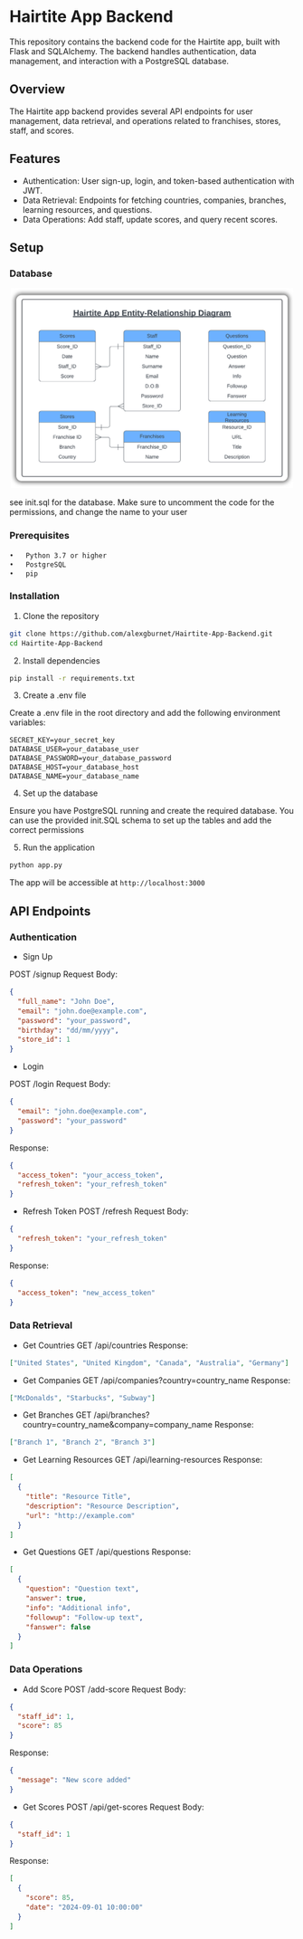 # Hairtite App Backend

This repository contains the backend code for the Hairtite app, built with Flask and SQLAlchemy. The backend handles authentication, data management, and interaction with a PostgreSQL database.

## Overview

The Hairtite app backend provides several API endpoints for user management, data retrieval, and operations related to franchises, stores, staff, and scores.

## Features

- Authentication: User sign-up, login, and token-based authentication with JWT.
- Data Retrieval: Endpoints for fetching countries, companies, branches, learning resources, and questions.
- Data Operations: Add staff, update scores, and query recent scores.

## Setup

### Database

<p align="center">
  <img src="https://github.com/alexgburnet/Hairtite-App-Backend/blob/main/Assets/Entity-Relationship%20Diagram.png" alt="Diagram for database" width="500"/>
</p>

see init.sql for the database. Make sure to uncomment the code for the permissions, and change the name to your user

### Prerequisites

	•	Python 3.7 or higher
	•	PostgreSQL
	•	pip

### Installation

1. Clone the repository
```bash
git clone https://github.com/alexgburnet/Hairtite-App-Backend.git
cd Hairtite-App-Backend
```

2. Install dependencies

```bash
pip install -r requirements.txt
```

3. Create a .env file

Create a .env file in the root directory and add the following environment variables:

```env
SECRET_KEY=your_secret_key
DATABASE_USER=your_database_user
DATABASE_PASSWORD=your_database_password
DATABASE_HOST=your_database_host
DATABASE_NAME=your_database_name
```

4. Set up the database

Ensure you have PostgreSQL running and create the required database. You can use the provided init.SQL schema to set up the tables and add the correct permissions

5. Run the application

```bash
python app.py
```

The app will be accessible at `http://localhost:3000`

## API Endpoints

### Authentication

- Sign Up

POST /signup
Request Body:
```json
{
  "full_name": "John Doe",
  "email": "john.doe@example.com",
  "password": "your_password",
  "birthday": "dd/mm/yyyy",
  "store_id": 1
}
```

- Login

POST /login
Request Body:
```json
{
  "email": "john.doe@example.com",
  "password": "your_password"
}
```

Response: 
```json
{
  "access_token": "your_access_token",
  "refresh_token": "your_refresh_token"
}
```

- Refresh Token
POST /refresh
Request Body:
```json
{
  "refresh_token": "your_refresh_token"
}
```

Response:
```json
{
  "access_token": "new_access_token"
}
```


### Data Retrieval

- Get Countries
GET /api/countries
Response:
```json
["United States", "United Kingdom", "Canada", "Australia", "Germany"]
```

- Get Companies
GET /api/companies?country=country_name
Response:
```json
["McDonalds", "Starbucks", "Subway"]
```

- Get Branches
GET /api/branches?country=country_name&company=company_name
Response:
```json
["Branch 1", "Branch 2", "Branch 3"]
```

- Get Learning Resources
GET /api/learning-resources
Response: 
```json
[
  {
    "title": "Resource Title",
    "description": "Resource Description",
    "url": "http://example.com"
  }
]
```

- Get Questions
GET /api/questions
Response:
```json
[
  {
    "question": "Question text",
    "answer": true,
    "info": "Additional info",
    "followup": "Follow-up text",
    "fanswer": false
  }
]
```

### Data Operations

- Add Score
POST /add-score
Request Body:
```json
{
  "staff_id": 1,
  "score": 85
}
```
Response:
```json
{
  "message": "New score added"
}
```

- Get Scores
POST /api/get-scores
Request Body:
```json
{
  "staff_id": 1
}
```

Response:
```json
[
  {
    "score": 85,
    "date": "2024-09-01 10:00:00"
  }
]
```